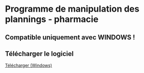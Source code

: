 # Programme de manipulation des plannings - pharmacie

## Compatible uniquement avec WINDOWS !

## Télécharger le logiciel

[Télécharger (Windows)](https://drive.google.com/uc?export=download&id=1xe-EzQmMrgRCux93YOprTwNFhg8KUTzc)